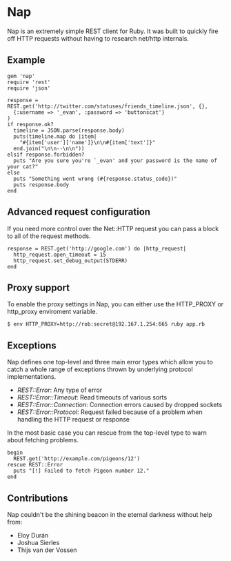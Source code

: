 # Nap

Nap is an extremely simple REST client for Ruby. It was built to quickly
fire off HTTP requests without having to research net/http internals.

## Example

    gem 'nap'
    require 'rest'
    require 'json'
    
    response = REST.get('http://twitter.com/statuses/friends_timeline.json', {},
      {:username => '_evan', :password => 'buttonscat'}
    )
    if response.ok?
      timeline = JSON.parse(response.body)
      puts(timeline.map do |item|
        "#{item['user']['name']}\n\n#{item['text']}"
      end.join("\n\n--\n\n"))
    elsif response.forbidden?
      puts "Are you sure you're `_evan' and your password is the name of your cat?"
    else
      puts "Something went wrong (#{response.status_code})"
      puts response.body
    end

## Advanced request configuration

If you need more control over the Net::HTTP request you can pass a block to all of the request methods. 

    response = REST.get('http://google.com') do |http_request|
      http_request.open_timeout = 15
      http_request.set_debug_output(STDERR)
    end

## Proxy support

To enable the proxy settings in Nap, you can either use the HTTP\_PROXY or http\_proxy enviroment variable.

    $ env HTTP_PROXY=http://rob:secret@192.167.1.254:665 ruby app.rb

## Exceptions

Nap defines one top-level and three main error types which allow you to catch a whole range of exceptions thrown by underlying protocol implementations.

* *REST::Error*: Any type of error
* *REST::Error::Timeout*: Read timeouts of various sorts
* *REST::Error::Connection*: Connection errors caused by dropped sockets
* *REST::Error::Protocol*: Request failed because of a problem when handling the HTTP request or response

In the most basic case you can rescue from the top-level type to warn about fetching problems.

	begin
	  REST.get('http://example.com/pigeons/12')
	rescue REST::Error
	  puts "[!] Failed to fetch Pigeon number 12."
	end

## Contributions

Nap couldn't be the shining beacon in the eternal darkness without help from:

* Eloy Durán
* Joshua Sierles
* Thijs van der Vossen